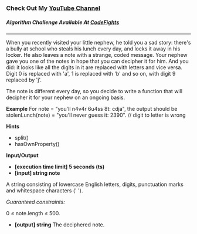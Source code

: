 ### Check Out My [YouTube Channel](https://www.YouTube.com/CodingTutorials360)

##### Algorithm Challenge Available At [CodeFights](https://codefights.com/arcade/code-arcade/lab-of-transformations/M97sbwRp3tGy8uAb8)
---
When you recently visited your little nephew, he told you a sad story: there's a bully at school who steals his lunch every day, and locks it away in his locker. He also leaves a note with a strange, coded message. Your nephew gave you one of the notes in hope that you can decipher it for him. And you did: it looks like all the digits in it are replaced with letters and vice versa. Digit 0 is replaced with 'a', 1 is replaced with 'b' and so on, with digit 9 replaced by 'j'.

The note is different every day, so you decide to write a function that will decipher it for your nephew on an ongoing basis.

**Example**
For note = "you'll n4v4r 6u4ss 8t: cdja", the output should be
stolenLunch(note) = "you'll never guess it: 2390". // digit to letter is wrong

**Hints**
-   split()
-   hasOwnProperty()

**Input/Output**

- **[execution time limit] 5 seconds (ts)**
- **[input] string note**

A string consisting of lowercase English letters, digits, punctuation marks and whitespace characters (' ').

*Guaranteed constraints:*

0 ≤ note.length ≤ 500.

-   **[output] string**
The deciphered note.

